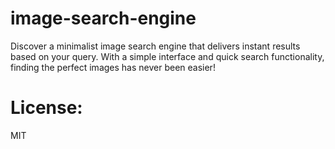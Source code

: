 # image-search-engine
Discover a minimalist image search engine that delivers instant results based on your query. With a simple interface and quick search functionality, finding the perfect images has never been easier!

# License:
MIT

